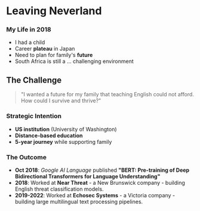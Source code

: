 # Leaving Neverland


### My Life in 2018

- I had a child
- Career **plateau** in Japan
- Need to plan for family's **future**
- South Africa is still a ... challenging environment 

## The Challenge

> "I wanted a future for my family that teaching English could not afford. How could I survive and thrive?"

### Strategic Intention

- **US institution** (University of Washington)
- **Distance-based education**
- **5-year journey** while supporting family

### The Outcome

- **Oct 2018**: *Google AI Language* published **"BERT: Pre-training of Deep Bidirectional Transformers for Language Understanding"**
- **2018**: Worked at **Near Threat** - a New Brunswick company - building English threat classification models.
- **2019-2022**: Worked at **Echosec Systems** - a Victoria company - building large multilingual text processing pipelines.

